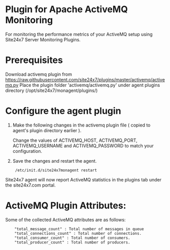 
Plugin for Apache ActiveMQ Monitoring
=====================================

For monitoring the performance metrics of your ActiveMQ setup using Site24x7 Server Monitoring Plugins. 
  

Prerequisites
=============

Download activemq plugin from https://raw.githubusercontent.com/site24x7/plugins/master/activemq/activemq.py
Place the plugin folder 'activemq/activemq.py' under agent plugins directory (/opt/site24x7/monagent/plugins/)


Configure the agent plugin
==========================
 
1. Make the following changes in the activemq plugin file ( copied to agent's plugin directory earlier ).
 
	Change the values of ACTIVEMQ_HOST, ACTIVEMQ_PORT, ACTIVEMQ_USERNAME and ACTIVEMQ_PASSWORD to match your configuration.
 
2. Save the changes and restart the agent.
 
		/etc/init.d/site24x7monagent restart

Site24x7 agent will now report ActiveMQ statistics in the plugins tab under the site24x7.com portal.


ActiveMQ Plugin Attributes:
===========================

Some of the collected ActiveMQ attributes are as follows:

		"total_message_count" : Total number of messages in queue
		"total_connections_count" : Total number of connections.
		"total_consumer_count" : Total number of consumers.
		"total_producer_count" : Total number of producers.

